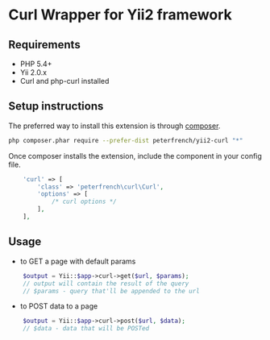 # Curl Wrapper for Yii2 framework

## Requirements
* PHP 5.4+
* Yii 2.0.x
* Curl and php-curl installed

## Setup instructions

The preferred way to install this extension is through [composer](http://getcomposer.org/download/).


```bash
php composer.phar require --prefer-dist peterfrench/yii2-curl "*"
```

Once composer installs the extension, include the component in your config file.

```php
	'curl' => [
		'class' => 'peterfrench\curl\Curl',
		'options' => [
			/* curl options */
		],
	],
```


## Usage
* to GET a page with default params

```php
	$output = Yii::$app->curl->get($url, $params);
	// output will contain the result of the query
	// $params - query that'll be appended to the url
```


* to POST data to a page

```php
	$output = Yii::$app->curl->post($url, $data);
	// $data - data that will be POSTed

```

